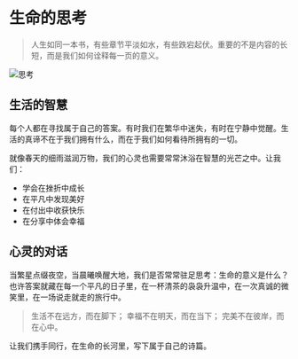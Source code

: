 # 生命的思考

> 人生如同一本书，有些章节平淡如水，有些跌宕起伏。重要的不是内容的长短，而是我们如何诠释每一页的意义。

![思考](https://images.unsplash.com/photo-1499209974431-9dddcece7f88?ixlib=rb-4.0.0&ixid=M3wxMjA3fDB8MHxwaG90by1wYWdlfHx8fGVufDB8fHx8fA%3D%3D&auto=format&fit=crop&w=2070&q=80 ':size=80%')

## 生活的智慧

每个人都在寻找属于自己的答案。有时我们在繁华中迷失，有时在宁静中觉醒。生活的真谛不在于我们拥有什么，而在于我们如何看待所拥有的一切。

就像春天的细雨滋润万物，我们的心灵也需要常常沐浴在智慧的光芒之中。让我们：

- 学会在挫折中成长
- 在平凡中发现美好
- 在付出中收获快乐
- 在分享中体会幸福

## 心灵的对话

当繁星点缀夜空，当晨曦唤醒大地，我们是否常常驻足思考：生命的意义是什么？也许答案就藏在每一个平凡的日子里，在一杯清茶的袅袅升温中，在一次真诚的微笑里，在一场说走就走的旅行中。

> 生活不在远方，而在脚下；
> 幸福不在明天，而在当下；
> 完美不在彼岸，而在心中。

让我们携手同行，在生命的长河里，写下属于自己的诗篇。
